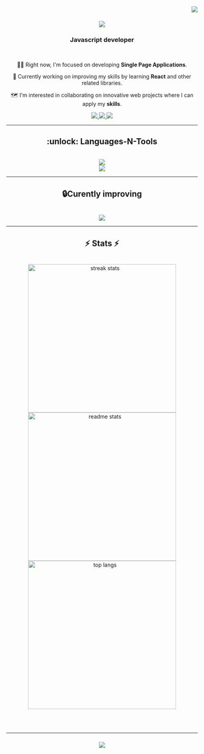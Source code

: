 <img align="right" src="https://visitor-badge.laobi.icu/badge?page_id=boyandmtrv.boyandmtrv" />

<h1 align="center">
    <img src="https://readme-typing-svg.herokuapp.com?font=Roboto+Mono&weight=700&size=30&center=true&vCenter=true&duration=3000&pause=1000&color=FFFFFF&width=435&lines=Hi+there👋!;I'm+Boyan!;" />
</h1>

<h3 align="center">Javascript developer</h3>

<br />

<div align="center">
 
  👨‍🎓 Right now, I'm focused on developing **Single Page Applications**.
 
 🔧 Currently working on improving my skills by learning **React** and other related libraries.

 🗺️ I'm interested in collaborating on innovative web projects where I can apply my **skills**.
 </div>

 <div align="center">
 
  <a href="mailto:boyandimitrov1462@gmail.com">
      <img src="https://img.shields.io/badge/Gmail-FFFFFF?style=for-the-badge&logo=gmail&logoColor=red" target="_blank">
  </a>
  <a href="https://in.linkedin.com/in/boyan-dimitrov-4402b4179/" target="_blank">
      <img src="https://img.shields.io/badge/LinkeIn-FFFFFF?style=for-the-badge&logo=linkedin&logoColor=blue" target="_blank">
  </a>
     <a href="https://experiora.netlify.app/" target="_blank">
     <img src="https://img.shields.io/badge/Portfolio-FFFFFF?style=for-the-badge&logo=todoist&logoColor=green" target="_blank" /> <!-- sqlite, safari, google-chrome are other good icon options -->
  </a>
 </div>

 <hr/> 

 <h2 align="center">:unlock: Languages-N-Tools</h2>
<br/>
<div align="center">
    <img src="https://skillicons.dev/icons?i=javascript,nodejs,html,css,github,firebase" /><br>
    <img src="https://skillicons.dev/icons?i=bootstrap,postman,regex,replit,stackoverflow,vscode,atom,netlify" />
</div>

<hr />

  <h2 align="center">🔒Curently improving</h2>
<br/>
<div align="center">
    <img src="https://skillicons.dev/icons?i=react,nextjs,express" />
</div>

<hr />

<h2 align="center">⚡ Stats ⚡</h2>
<br>
<div align=center>
  <img width=390 src="https://streak-stats.demolab.com/?user=boyandmtrv&count_private=true&theme=tokyonight&border_radius=10" alt="streak stats"/>
    <br />
  <img width=390 src="https://github-readme-stats.vercel.app/api?username=boyandmtrv&count_private=true&show_icons=true&theme=tokyonight&rank_icon=github&border_radius=10" alt="readme stats" />
  <br/>
  <img width=390 align="center" src="https://github-readme-stats-salesp07.vercel.app/api/top-langs/?username=boyandmtrv&langs_count=8&layout=compact&theme=tokyonight&border_radius=10&size_weight=0.5&count_weight=0.5&exclude_repo=github-readme-stats" alt="top langs" />
</div>

<br/><br/>
<hr/>

<h3 align="center">
    <img src="https://readme-typing-svg.herokuapp.com/?font=Righteous&size=25&center=true&vCenter=true&width=500&height=70&duration=4000&lines=Thanks+for+visiting!+✌️;+Shoot+me+a+message+on+Linkedin!;I'm+always+down+to+collab+:)">
</h3>

<br/>
